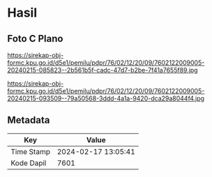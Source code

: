 # Hasil

## Foto C Plano

https://sirekap-obj-formc.kpu.go.id/d5e1/pemilu/pdpr/76/02/12/20/09/7602122009005-20240215-085823--2b561b5f-cadc-47d7-b2be-7f41a7655f89.jpg

https://sirekap-obj-formc.kpu.go.id/d5e1/pemilu/pdpr/76/02/12/20/09/7602122009005-20240215-093509--79a50568-3ddd-4a1a-9420-dca29a8044f4.jpg


## Metadata

| Key        | Value               |
| ---------- | ------------------- |
| Time Stamp | 2024-02-17 13:05:41 |
| Kode Dapil | 7601                |



